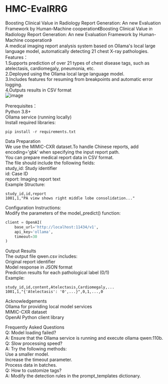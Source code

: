 # HMC-EvalRRG
Boosting Clinical Value in Radiology Report Generation: An new Evaluation Framework by Human-Machine cooperation《Boosting Clinical Value in Radiology Report Generation: An new Evaluation Framework by Human-Machine cooperation》  
A medical imaging report analysis system based on Ollama's local large language model, automatically detecting 21 chest X-ray pathologies.  
Features：  
1.Supports prediction of over 21 types of chest disease tags, such as atelectasis, cardiomegaly, pneumonia, etc.  
2.Deployed using the Ollama local large language model.  
3.Includes features for resuming from breakpoints and automatic error logging.  
4.Outputs results in CSV format  
![image](https://github.com/user-attachments/assets/f5dd976f-f4dc-47d5-9211-b51c3d44ce8a)

Prerequisites：  
Python 3.8+  
Ollama service (running locally)  
Install required libraries:  

```pip install -r requirements.txt```

Data Preparation  
We use the MIMIC-CXR dataset.To handle Chinese reports, add encoding='gbk' when specifying the input report path.  
You can prepare medical report data in CSV format.  
The file should include the following fields:  
  study_id: Study identifier  
  id: Case ID  
  report: Imaging report text  
Example Structure:  
```csv
study_id,id,report
1001,1,"PA view shows right middle lobe consolidation..."
```

Configuration Instructions:  
Modify the parameters of the model_predict() function:  
```python
client = OpenAI(
    base_url='http://localhost:11434/v1',  
    api_key='ollama',                      
    timeout=30                             
)
```

Output Results  
The output file qwen.csv includes:  
  Original report identifier  
  Model response in JSON format  
  Prediction results for each pathological label (0/1)  
Example:  
```csv
study_id,id,content,Atelectasis,Cardiomegaly,...
1001,1,"{'Atelectasis': '0',...}",0,1,...,0
```

Acknowledgements  
Ollama for providing local model services  
MIMIC-CXR dataset   
OpenAI Python client library  

Frequently Asked Questions  
Q: Model loading failed?  
A: Ensure that the Ollama service is running and execute ollama  qwen:110b.  
Q: Slow processing speed?  
A: Try the following methods:  
Use a smaller model.  
Increase the timeout parameter.  
Process data in batches.  
Q: How to customize tags?  
A: Modify the detection rules in the prompt_templates dictionary.  

